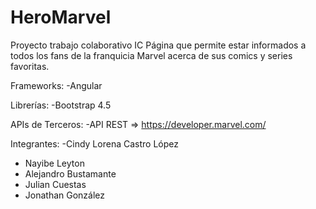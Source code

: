 # HeroMarvel
Proyecto trabajo colaborativo IC
Página que permite estar informados a todos los fans de la franquicia Marvel acerca de sus comics y series favoritas.

Frameworks:
-Angular

Librerías:
-Bootstrap 4.5

APIs de Terceros:
-API REST => https://developer.marvel.com/

Integrantes:
-Cindy Lorena Castro López
- Nayibe Leyton
- Alejandro Bustamante
- Julian Cuestas
- Jonathan González
